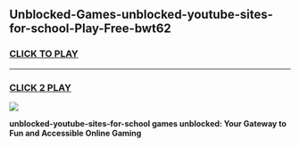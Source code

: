 
## Unblocked-Games-unblocked-youtube-sites-for-school-Play-Free-bwt62
<h3>
<a href="https://premium76.site?title=unblocked-youtube-sites-for-school&ref=18A1">CLICK TO PLAY</a></h3>
<hr>

<h3>
<a href="https://premium76.site?title=unblocked-youtube-sites-for-school&ref=18A1">CLICK 2 PLAY</a>
  
</h3>

<a href="https://premium76.site?title=unblocked-youtube-sites-for-school&ref=18A1"><img src="https://clearcache.store/games.png"></a>


**unblocked-youtube-sites-for-school games unblocked: Your Gateway to Fun and Accessible Online Gaming**

